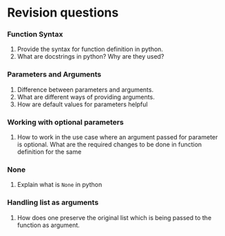 # Revision questions

### Function Syntax

1) Provide the syntax for function definition in python.
2) What are docstrings in python? Why are they used?

### Parameters and Arguments

1) Difference between parameters and arguments.
2) What are different ways of providing arguments. 
3) How are default values for parameters helpful
 
### Working with optional parameters

1) How to work in the use case where an argument passed for parameter is optional. What are the required changes to be done in function definition for the same

### None

1) Explain what is `None` in python

### Handling list as arguments

1) How does one preserve the original list which is being passed to the function as argument.
